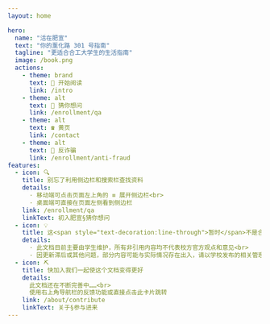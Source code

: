 ```yaml
---
layout: home

hero:
  name: "活在肥宣"
  text: "你的薰化路 301 号指南"
  tagline: "更适合合工大学生的生活指南"
  image: /book.png
  actions:
    - theme: brand
      text: 📖 开始阅读
      link: /intro
    - theme: alt
      text: 🤔 猜你想问
      link: /enrollment/qa
    - theme: alt
      text: ☎️ 黄页
      link: /contact
    - theme: alt
      text: 👮 反诈骗
      link: /enrollment/anti-fraud
features:
  - icon: 🔍
    title: 别忘了利用侧边栏和搜索栏查找资料
    details: 
      · 移动端可点击页面左上角的 ≡ 展开侧边栏<br>
      · 桌面端可直接在页面左侧看到侧边栏
    link: /enrollment/qa
    linkText: 初入肥宣§猜你想问
  - icon: 💡
    title: 这<span style="text-decoration:line-through">暂时</span>不是合肥工业大学的官方文档
    details: 
      · 此文档目前主要由学生维护，所有非引用内容均不代表校方官方观点和意见<br>
      · 因更新滞后或其他问题，部分内容可能与实际情况存在出入，请以学校发布的相关管理办法为准
  - icon: ⛏️
    title: 快加入我们一起使这个文档变得更好
    details: 
      此文档还在不断完善中……<br>
      使用右上角导航栏的反馈功能或直接点击此卡片跳转
    link: /about/contribute
    linkText: 关于§参与进来
---
```

